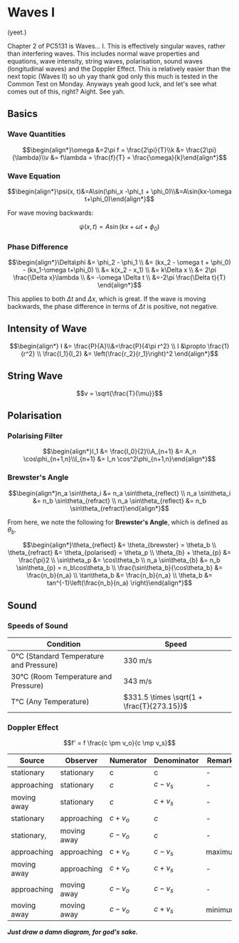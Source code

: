 # Waves I

(yeet.)

Chapter 2 of PC5131 is Waves... I. This is effectively singular waves, rather than interfering waves. This includes normal wave properties and equations, wave intensity, string waves, polarisation, sound waves (longitudinal waves) and the Doppler Effect. This is relatively easier than the next topic (Waves II) so uh yay thank god only this much is tested in the Common Test on Monday. Anyways yeah good luck, and let's see what comes out of this, right? Aight. See yah.

## Basics

### Wave Quantities
$$\begin{align*}\omega &=2\pi f = \frac{2\pi}{T}\\k &= \frac{2\pi}{\lambda}\\v &= f\lambda = \frac{f}{T} = \frac{\omega}{k}\end{align*}$$
### Wave Equation

$$\begin{align*}\psi(x, t)&=A\sin(\phi_x -\phi_t + \phi_0)\\&=A\sin(kx-\omega t+\phi_0)\end{align*}$$

For wave moving backwards:

$$\psi(x, t) = A\sin(kx+\omega t+\phi_0)$$

### Phase Difference
$$\begin{align*}\Delta\phi &= \phi_2 - \phi_1 \\ &= (kx_2 - \omega t + \phi_0) - (kx_1-\omega t+\phi_0) \\ &= k(x_2 - x_1) \\ &= k\Delta x \\ &= 2\pi \frac{\Delta x}\lambda \\ &= -\omega \Delta t \\ &=-2\pi \frac{\Delta t}{T} \end{align*}$$

This applies to both $\Delta t$ and $\Delta x$, which is great. If the wave is moving backwards, the phase difference in terms of $\Delta t$ is positive, not negative.

## Intensity of Wave

$$\begin{align*} I &= \frac{P}{A}\\&=\frac{P}{4\pi r^2} \\ I &\propto \frac{1}{r^2} \\ \frac{I_1}{I_2} &= \left(\frac{r_2}{r_1}\right)^2 \end{align*}$$

## String Wave

$$v = \sqrt{\frac{T}{\mu}}$$

## Polarisation

### Polarising Filter

$$\begin{align*}I_1 &= \frac{I_0}{2}\\A_{n+1} &= A_n \cos\phi_{n+1,n}\\I_{n+1} &= I_n \cos^2\phi_{n+1,n}\end{align*}$$

### Brewster's Angle

$$\begin{align*}n_a \sin\theta_i &= n_a \sin\theta_{reflect} \\ n_a \sin\theta_i &= n_b \sin\theta_{refract} \\ n_a \sin\theta_{reflect} &= n_b \sin\theta_{refract}\end{align*}$$

From here, we note the following for **Brewster's Angle**, which is defined as $\theta_b$.

$$\begin{align*}\theta_{reflect} &= \theta_{brewster} = \theta_b \\ \theta_{refract} &= \theta_{polarised} = \theta_p \\ \theta_{b} + \theta_{p} &= \frac{\pi}2 \\ \sin\theta_p &= \cos\theta_b \\ n_a \sin\theta_{b} &= n_b \sin\theta_{p} = n_b\cos\theta_b \\ \frac{\sin\theta_b}{\cos\theta_b} &= \frac{n_b}{n_a} \\ \tan\theta_b &= \frac{n_b}{n_a} \\ 
\theta_b &= tan^{-1}\left(\frac{n_b}{n_a} \right)\end{align*}$$


## Sound

### Speeds of Sound

|Condition|Speed|
|---|---|
|0°C (Standard Temperature and Pressure)|330 m/s|
|30°C (Room Temperature and Pressure)|343 m/s|
|T°C (Any Temperature)|$331.5 \times \sqrt{1 + \frac{T}{273.15}}$|


### Doppler Effect

$$f' = f \frac{c \pm v_o}{c \mp v_s}$$

|Source|Observer|Numerator|Denominator|Remarks|
|---|---|---|---|--|
|stationary|stationary|c|c|-|
|approaching|stationary|$c$|$c-v_s$|-|
|moving away|stationary|$c$|$c+v_s$|-|
|stationary|approaching|$c+v_o$|$c$|-|
|stationary,|moving away|$c-v_o$|$c$|-|
|approaching|approaching|$c+v_o$|$c-v_s$|maximum|
|moving away|approaching|$c+v_o$|$c+v_s$|-|
|approaching|moving away|$c-v_o$|$c-v_s$|-|
|moving away|moving away|$c-v_o$|$c+v_s$|minimum|

***Just draw a damn diagram, for god's sake.***
